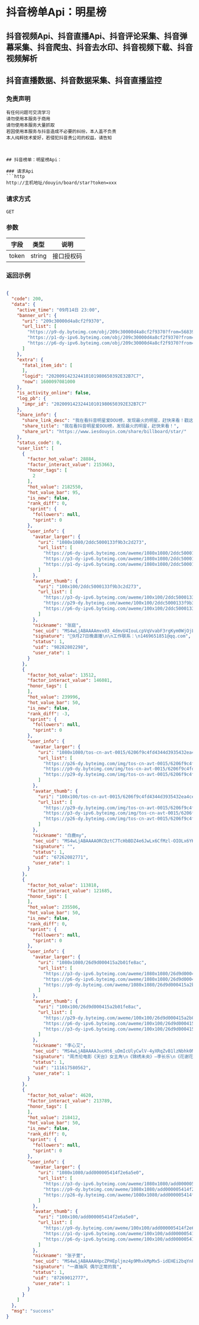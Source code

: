 # 抖音榜单Api：明星榜

## 抖音视频Api、抖音直播Api、抖音评论采集、抖音弹幕采集、抖音爬虫、抖音去水印、抖音视频下载、抖音视频解析
## 抖音直播数据、抖音数据采集、抖音直播监控

### 免责声明
```
有任何问题可交流学习
请勿使用本服务于商用
请勿使用本服务大量抓取
若因使用本服务与抖音造成不必要的纠纷，本人盖不负责
本人纯粹技术爱好，若侵犯抖音贵公司的权益，请告知
```
```


## 抖音榜单：明星榜Api：

### 请求Api
```http
http://主机地址/douyin/board/star?token=xxx

```

### 

### 请求方式
```http
GET
```

### 

### 参数
| 字段 | 类型 | 说明 |
| --- | --- | --- |
| token | string | 接口授权码 |


### 

### 返回示例
```json

{
  "code": 200,
  "data": {
    "active_time": "09月14日 23:00",
    "banner_url": {
      "uri": "209c30000d4a8cf2f9370",
      "url_list": [
        "https://p9-dy.byteimg.com/obj/209c30000d4a8cf2f9370?from=568394430",
        "https://p1-dy-ipv6.byteimg.com/obj/209c30000d4a8cf2f9370?from=568394430",
        "https://p6-dy-ipv6.byteimg.com/obj/209c30000d4a8cf2f9370?from=568394430"
      ]
    },
    "extra": {
      "fatal_item_ids": [
      ],
      "logid": "202009142324410101980650392E32B7C7",
      "now": 1600097081000
    },
    "is_activity_online": false,
    "log_pb": {
      "impr_id": "202009142324410101980650392E32B7C7"
    },
    "share_info": {
      "share_link_desc": "我在看抖音明星爱DOU榜，发现最火的明星，赶快来看！戳这里>>",
      "share_title": "我在看抖音明星爱DOU榜，发现最火的明星，赶快来看！",
      "share_url": "https://www.iesdouyin.com/share/billboard/star/"
    },
    "status_code": 0,
    "user_list": [
      {
        "factor_hot_value": 28884,
        "factor_interact_value": 2153663,
        "honor_tags": [
          2
        ],
        "hot_value": 2182550,
        "hot_value_bar": 95,
        "is_new": false,
        "rank_diff": 0,
        "sprint": {
          "followers": null,
          "sprint": 0
        },
        "user_info": {
          "avatar_larger": {
            "uri": "1080x1080/2ddc5000133f9b3c2d273",
            "url_list": [
              "https://p6-dy-ipv6.byteimg.com/aweme/1080x1080/2ddc5000133f9b3c2d273.jpeg?from=4010531038",
              "https://p3-dy-ipv6.byteimg.com/aweme/1080x1080/2ddc5000133f9b3c2d273.jpeg?from=4010531038",
              "https://p1-dy-ipv6.byteimg.com/aweme/1080x1080/2ddc5000133f9b3c2d273.jpeg?from=4010531038"
            ]
          },
          "avatar_thumb": {
            "uri": "100x100/2ddc5000133f9b3c2d273",
            "url_list": [
              "https://p3-dy-ipv6.byteimg.com/aweme/100x100/2ddc5000133f9b3c2d273.jpeg?from=4010531038",
              "https://p29-dy.byteimg.com/aweme/100x100/2ddc5000133f9b3c2d273.jpeg?from=4010531038",
              "https://p6-dy-ipv6.byteimg.com/aweme/100x100/2ddc5000133f9b3c2d273.jpeg?from=4010531038"
            ]
          },
          "nickname": "张庭",
          "sec_uid": "MS4wLjABAAAAmvx03_4dmvU4IouLcpVqVvabF3rgKym0WjOjLoVqPos",
          "signature": "📢9月27日晚直播\n\n工作联系：\n1469651851@qq.com",
          "status": 1,
          "uid": "98282802298",
          "user_rate": 1
        }
      },
      {
        "factor_hot_value": 13512,
        "factor_interact_value": 146081,
        "honor_tags": [
        ],
        "hot_value": 239996,
        "hot_value_bar": 50,
        "is_new": false,
        "rank_diff": -3,
        "sprint": {
          "followers": null,
          "sprint": 0
        },
        "user_info": {
          "avatar_larger": {
            "uri": "1080x1080/tos-cn-avt-0015/6206f9c4fd4344d3935432ea4ce83ce7",
            "url_list": [
              "https://p26-dy.byteimg.com/img/tos-cn-avt-0015/6206f9c4fd4344d3935432ea4ce83ce7~c5_1080x1080.jpeg?from=4010531038",
              "https://p9-dy.byteimg.com/img/tos-cn-avt-0015/6206f9c4fd4344d3935432ea4ce83ce7~c5_1080x1080.jpeg?from=4010531038",
              "https://p29-dy.byteimg.com/img/tos-cn-avt-0015/6206f9c4fd4344d3935432ea4ce83ce7~c5_1080x1080.jpeg?from=4010531038"
            ]
          },
          "avatar_thumb": {
            "uri": "100x100/tos-cn-avt-0015/6206f9c4fd4344d3935432ea4ce83ce7",
            "url_list": [
              "https://p29-dy.byteimg.com/img/tos-cn-avt-0015/6206f9c4fd4344d3935432ea4ce83ce7~c5_100x100.jpeg?from=4010531038",
              "https://p3-dy-ipv6.byteimg.com/img/tos-cn-avt-0015/6206f9c4fd4344d3935432ea4ce83ce7~c5_100x100.jpeg?from=4010531038",
              "https://p26-dy.byteimg.com/img/tos-cn-avt-0015/6206f9c4fd4344d3935432ea4ce83ce7~c5_100x100.jpeg?from=4010531038"
            ]
          },
          "nickname": "白鹿my",
          "sec_uid": "MS4wLjABAAAAORCDztC7TcHbBDZ4e6JwLx6CfMzl-OIOLx6YKrcIA-U",
          "signature": "",
          "status": 1,
          "uid": "67262082771",
          "user_rate": 1
        }
      },
      {
        "factor_hot_value": 113818,
        "factor_interact_value": 121685,
        "honor_tags": [
        ],
        "hot_value": 235506,
        "hot_value_bar": 50,
        "is_new": false,
        "rank_diff": 0,
        "sprint": {
          "followers": null,
          "sprint": 0
        },
        "user_info": {
          "avatar_larger": {
            "uri": "1080x1080/26d9d000415a2b01fe8ac",
            "url_list": [
              "https://p3-dy-ipv6.byteimg.com/aweme/1080x1080/26d9d000415a2b01fe8ac.jpeg?from=4010531038",
              "https://p6-dy-ipv6.byteimg.com/aweme/1080x1080/26d9d000415a2b01fe8ac.jpeg?from=4010531038",
              "https://p9-dy.byteimg.com/aweme/1080x1080/26d9d000415a2b01fe8ac.jpeg?from=4010531038"
            ]
          },
          "avatar_thumb": {
            "uri": "100x100/26d9d000415a2b01fe8ac",
            "url_list": [
              "https://p29-dy.byteimg.com/aweme/100x100/26d9d000415a2b01fe8ac.jpeg?from=4010531038",
              "https://p6-dy-ipv6.byteimg.com/aweme/100x100/26d9d000415a2b01fe8ac.jpeg?from=4010531038",
              "https://p3-dy-ipv6.byteimg.com/aweme/100x100/26d9d000415a2b01fe8ac.jpeg?from=4010531038"
            ]
          },
          "nickname": "李心艾",
          "sec_uid": "MS4wLjABAAAAJucHt6_uDmIcUlyCwlV-4yXRqZvB1lzNbhk0M8x4rhA",
          "signature": "周杰伦电影《天台》女主角\n《锦绣未央》—李长乐\n《花谢花飞花满天》—倾城公主\n《班淑传奇》、《彼岸花》\n商务联系 vx 17600031565",
          "status": 1,
          "uid": "111617580562",
          "user_rate": 1
        }
      },
      {
        "factor_hot_value": 4620,
        "factor_interact_value": 213789,
        "honor_tags": [
        ],
        "hot_value": 218412,
        "hot_value_bar": 50,
        "is_new": false,
        "rank_diff": 0,
        "sprint": {
          "followers": null,
          "sprint": 0
        },
        "user_info": {
          "avatar_larger": {
            "uri": "1080x1080/add000005414f2e6a5e0",
            "url_list": [
              "https://p3-dy-ipv6.byteimg.com/aweme/1080x1080/add000005414f2e6a5e0.jpeg?from=4010531038",
              "https://p9-dy.byteimg.com/aweme/1080x1080/add000005414f2e6a5e0.jpeg?from=4010531038",
              "https://p26-dy.byteimg.com/aweme/1080x1080/add000005414f2e6a5e0.jpeg?from=4010531038"
            ]
          },
          "avatar_thumb": {
            "uri": "100x100/add000005414f2e6a5e0",
            "url_list": [
              "https://p9-dy.byteimg.com/aweme/100x100/add000005414f2e6a5e0.jpeg?from=4010531038",
              "https://p1-dy-ipv6.byteimg.com/aweme/100x100/add000005414f2e6a5e0.jpeg?from=4010531038",
              "https://p6-dy-ipv6.byteimg.com/aweme/100x100/add000005414f2e6a5e0.jpeg?from=4010531038"
            ]
          },
          "nickname": "张子萱",
          "sec_uid": "MS4wLjABAAAAHpcZPHEpljmz4p9MhxkMpMx5-idEHEi2bqYnPXtUrHc",
          "signature": "一直抽风 偶尔正常的我",
          "status": 1,
          "uid": "87269012777",
          "user_rate": 1
        }
      }
    ]
  },
  "msg": "success"
}
```


